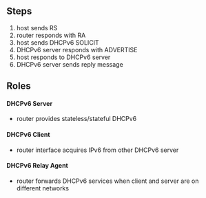 ## Steps
1. host sends RS
2. router responds with RA
3. host sends DHCPv6 SOLICIT
4. DHCPv6 server responds with ADVERTISE
5. host responds to DHCPv6 server
6. DHCPv6 server sends reply message
## Roles
#### DHCPv6 Server
- router provides stateless/stateful DHCPv6
#### DHCPv6 Client
- router interface acquires IPv6 from other DHCPv6 server
#### DHCPv6 Relay Agent
- router forwards DHCPv6 services when client and server are on different networks